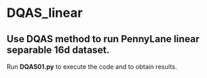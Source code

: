 # DQAS_linear
## Use DQAS method to run PennyLane linear separable 16d dataset.

Run **DQAS01.py** to execute the code and to obtain results.
